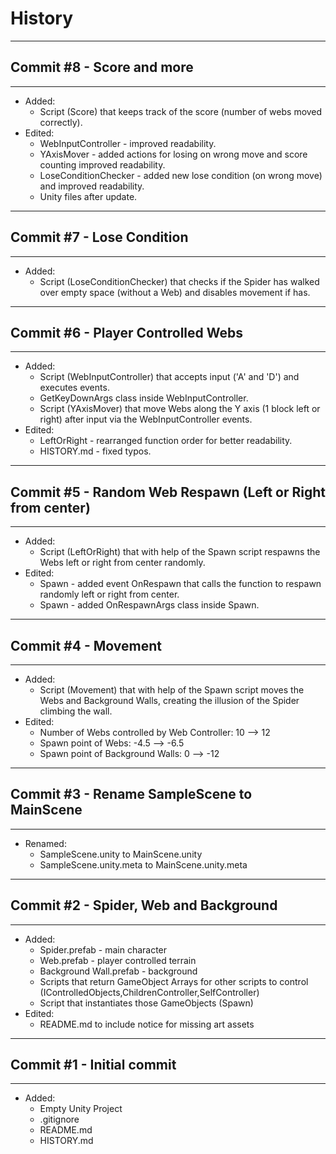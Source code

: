 # History
---

## Commit #8 - Score and more 
---
* Added: 
    - Script (Score) that keeps track of the score (number of webs moved correctly).
* Edited:
    - WebInputController - improved readability. 
    - YAxisMover - added actions for losing on wrong move and score counting improved readability.
    - LoseConditionChecker - added new lose condition (on wrong move) and improved readability. 
    - Unity files after update.
---

## Commit #7 - Lose Condition
---
* Added: 
    - Script (LoseConditionChecker) that checks if the Spider has walked over empty space (without a Web) and disables movement if has.
---

## Commit #6 - Player Controlled Webs
---
* Added: 
    - Script (WebInputController) that accepts input ('A' and 'D') and executes events.
    - GetKeyDownArgs class inside WebInputController.
    - Script (YAxisMover) that move Webs along the Y axis (1 block left or right) after input via the WebInputController events.
* Edited:
    - LeftOrRight - rearranged function order for better readability. 
    - HISTORY.md - fixed typos.
---

## Commit #5 - Random Web Respawn (Left or Right from center)
---
* Added: 
    - Script (LeftOrRight) that with help of the Spawn script respawns the Webs left or right from center randomly.
* Edited:
    - Spawn - added event OnRespawn that calls the function to respawn randomly left or right from center. 
    - Spawn - added OnRespawnArgs class inside Spawn. 
---

## Commit #4 - Movement
---
* Added: 
    - Script (Movement) that with help of the Spawn script moves the Webs and Background Walls, creating the illusion of the Spider climbing the wall.
* Edited:
    - Number of Webs controlled by Web Controller: 10 --> 12
    - Spawn point of Webs: -4.5 --> -6.5
    - Spawn point of Background Walls: 0 --> -12
--- 

## Commit #3 - Rename SampleScene to MainScene
---
* Renamed:
    - SampleScene.unity to MainScene.unity
    - SampleScene.unity.meta to MainScene.unity.meta
---

## Commit #2 - Spider, Web and Background
---
* Added: 
    - Spider.prefab - main character
    - Web.prefab - player controlled terrain
    - Background Wall.prefab - background
    - Scripts that return GameObject Arrays for other scripts to control (IControlledObjects,ChildrenController,SelfController)
    - Script that instantiates those GameObjects (Spawn)
* Edited:
    - README.md to include notice for missing art assets
---

## Commit #1 - Initial commit
---
* Added:
    - Empty Unity Project
    - .gitignore
    - README.md
    - HISTORY.md
